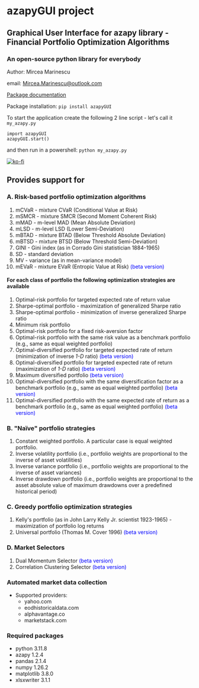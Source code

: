 # azapyGUI project

## Graphical User Interface for azapy library - Financial Portfolio Optimization Algorithms

### An open-source python library for everybody


Author: Mircea Marinescu

email: Mircea.Marinescu@outlook.com

[Package documentation](https://azapyGUI.readthedocs.io/en/latest)

Package installation: `pip install azapyGUI`

To start the application create the following 2 line script - let's call it `my_azapy.py`
```python:
import azapyGUI
azapyGUI.start()
```
and then run in a powershell: `python my_azapy.py`


[![ko-fi](https://ko-fi.com/img/githubbutton_sm.svg)](https://ko-fi.com/D1D07G22H)

## Provides support for 

### A. Risk-based portfolio optimization algorithms

  1. mCVaR - mixture CVaR (Conditional Value at Risk)
  2. mSMCR - mixture SMCR (Second Moment Coherent Risk)
  3. mMAD - m-level MAD (Mean Absolute Deviation)
  4. mLSD - m-level LSD (Lower Semi-Deviation)
  5. mBTAD - mixture BTAD (Below Threshold Absolute Deviation)
  6. mBTSD - mixture BTSD (Below Threshold Semi-Deviation)
  7. GINI - Gini index (as in Corrado Gini statistician 1884-1965)
  8. SD - standard deviation
  9. MV - variance (as in mean-variance model)
  10. mEVaR - mixture EVaR (Entropic Value at Risk) <span style="color:blue">(beta version)</span>

#### For each class of portfolio the following optimization strategies are available

  1. Optimal-risk portfolio for targeted expected rate of return value
  2. Sharpe-optimal portfolio - maximization of generalized Sharpe ratio
  3. Sharpe-optimal portfolio - minimization of inverse generalized Sharpe
  ratio
  4. Minimum risk portfolio
  5. Optimal-risk portfolio for a fixed risk-aversion factor
  6. Optimal-risk portfolio with the same risk value as a benchmark portfolio
  (e.g., same as equal weighted portfolio)
  7. Optimal-diversified portfolio for targeted expected rate of return
  (minimization of inverse *1-D* ratio) <span style="color:blue">(beta version)</span>
  8. Optimal-diversified portfolio for targeted expected rate of return
  (maximization of *1-D* ratio) <span style="color:blue">(beta version)</span>
  9. Maximum diversified portfolio <span style="color:blue">(beta version)</span>
  10. Optimal-diversified portfolio with the same diversification factor as
  a benchmark portfolio (e.g., same as equal weighted portfolio)
  <span style="color:blue">(beta version)</span>
  11. Optimal-diversified portfolio with the same expected rate of return as
  a benchmark portfolio (e.g., same as equal weighted portfolio)
  <span style="color:blue">(beta version)</span>

### B. "Naïve" portfolio strategies

  1. Constant weighted portfolio. A particular case is equal
     weighted portfolio.
  2. Inverse volatility portfolio (i.e., portfolio weights are proportional to
     the inverse of asset volatilities)
  3. Inverse variance portfolio (i.e., portfolio weights are proportional to
     the inverse of asset variances)
  4. Inverse drawdown portfolio (i.e., portfolio weights are proportional to
     the asset absolute value of maximum drawdowns over a predefined
     historical period)

### C. Greedy portfolio optimization strategies

  1. Kelly's portfolio (as in John Larry Kelly Jr. scientist 1923-1965) -
     maximization of portfolio log returns
  2. Universal portfolio (Thomas M. Cover 1996) <span style="color:blue">(beta version)</span>

### D. Market Selectors

  1. Dual Momentum Selector <span style="color:blue">(beta version)</span>
  2. Correlation Clustering Selector <span style="color:blue">(beta version)</span>

### Automated market data collection

* Supported providers:
  + yahoo.com
  + eodhistoricaldata.com
  + alphavantage.co
  + marketstack.com
  

### Required packages  

* python 3.11.8
* azapy 1.2.4
* pandas 2.1.4
* numpy 1.26.2
* matplotlib 3.8.0
* xlsxwriter 3.1.1

